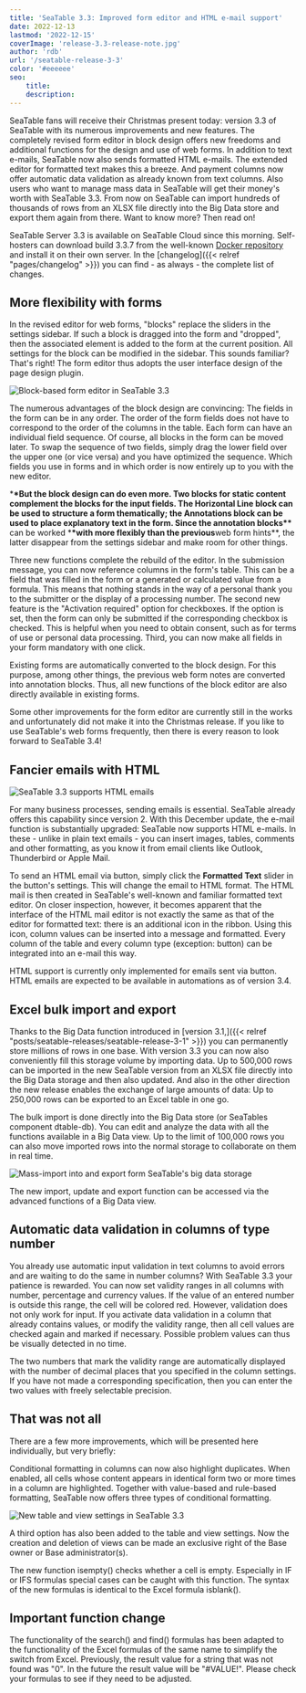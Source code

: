 ```yaml
---
title: 'SeaTable 3.3: Improved form editor and HTML e-mail support'
date: 2022-12-13
lastmod: '2022-12-15'
coverImage: 'release-3.3-release-note.jpg'
author: 'rdb'
url: '/seatable-release-3-3'
color: '#eeeeee'
seo:
    title:
    description:
---
```


SeaTable fans will receive their Christmas present today: version 3.3 of SeaTable with its numerous improvements and new features. The completely revised form editor in block design offers new freedoms and additional functions for the design and use of web forms. In addition to text e-mails, SeaTable now also sends formatted HTML e-mails. The extended editor for formatted text makes this a breeze. And payment columns now offer automatic data validation as already known from text columns. Also users who want to manage mass data in SeaTable will get their money's worth with SeaTable 3.3. From now on SeaTable can import hundreds of thousands of rows from an XLSX file directly into the Big Data store and export them again from there. Want to know more? Then read on!

SeaTable Server 3.3 is available on SeaTable Cloud since this morning. Self-hosters can download build 3.3.7 from the well-known [Docker repository](https://hub.docker.com/r/seatable/seatable-enterprise) and install it on their own server. In the [changelog]({{< relref "pages/changelog" >}}) you can find - as always - the complete list of changes.

## More flexibility with forms

In the revised editor for web forms, "blocks" replace the sliders in the settings sidebar. If such a block is dragged into the form and "dropped", then the associated element is added to the form at the current position. All settings for the block can be modified in the sidebar. This sounds familiar? That's right! The form editor thus adopts the user interface design of the page design plugin.

![Block-based form editor in SeaTable 3.3](Form_Editor_Blockdesign.png)

The numerous advantages of the block design are convincing: The fields in the form can be in any order. The order of the form fields does not have to correspond to the order of the columns in the table. Each form can have an individual field sequence. Of course, all blocks in the form can be moved later. To swap the sequence of two fields, simply drag the lower field over the upper one (or vice versa) and you have optimized the sequence. Which fields you use in forms and in which order is now entirely up to you with the new editor.

\***\*But the block design can do even more. Two blocks for static content complement the blocks for the input fields. The **Horizontal Line** block can be used to structure a form thematically; the **Annotations** block can be used to place explanatory text in the form. Since the annotation blocks\*\*** can be worked \***\*with more flexibly than the previous**web form hints\*\*, the latter disappear from the settings sidebar and make room for other things.

Three new functions complete the rebuild of the editor. In the submission message, you can now reference columns in the form's table. This can be a field that was filled in the form or a generated or calculated value from a formula. This means that nothing stands in the way of a personal thank you to the submitter or the display of a processing number. The second new feature is the "Activation required" option for checkboxes. If the option is set, then the form can only be submitted if the corresponding checkbox is checked. This is helpful when you need to obtain consent, such as for terms of use or personal data processing. Third, you can now make all fields in your form mandatory with one click.

Existing forms are automatically converted to the block design. For this purpose, among other things, the previous web form notes are converted into annotation blocks. Thus, all new functions of the block editor are also directly available in existing forms.

Some other improvements for the form editor are currently still in the works and unfortunately did not make it into the Christmas release. If you like to use SeaTable's web forms frequently, then there is every reason to look forward to SeaTable 3.4!

## Fancier emails with HTML

![SeaTable 3.3 supports HTML emails](HTML_Email_Support.png)

For many business processes, sending emails is essential. SeaTable already offers this capability since version 2. With this December update, the e-mail function is substantially upgraded: SeaTable now supports HTML e-mails. In these - unlike in plain text emails - you can insert images, tables, comments and other formatting, as you know it from email clients like Outlook, Thunderbird or Apple Mail.

To send an HTML email via button, simply click the **Formatted Text** slider in the button's settings. This will change the email to HTML format. The HTML mail is then created in SeaTable's well-known and familiar formatted text editor. On closer inspection, however, it becomes apparent that the interface of the HTML mail editor is not exactly the same as that of the editor for formatted text: there is an additional icon in the ribbon. Using this icon, column values can be inserted into a message and formatted. Every column of the table and every column type (exception: button) can be integrated into an e-mail this way.

HTML support is currently only implemented for emails sent via button. HTML emails are expected to be available in automations as of version 3.4.

## Excel bulk import and export

Thanks to the Big Data function introduced in [version 3.1,]({{< relref "posts/seatable-releases/seatable-release-3-1" >}}) you can permanently store millions of rows in one base. With version 3.3 you can now also conveniently fill this storage volume by importing data. Up to 500,000 rows can be imported in the new SeaTable version from an XLSX file directly into the Big Data storage and then also updated. And also in the other direction the new release enables the exchange of large amounts of data: Up to 250,000 rows can be exported to an Excel table in one go.

The bulk import is done directly into the Big Data store (or SeaTables component dtable-db). You can edit and analyze the data with all the functions available in a Big Data view. Up to the limit of 100,000 rows you can also move imported rows into the normal storage to collaborate on them in real time.

![Mass-import into and export form SeaTable's big data storage](Massimport_BigDataStorage.png)

The new import, update and export function can be accessed via the advanced functions of a Big Data view.

## Automatic data validation in columns of type number

You already use automatic input validation in text columns to avoid errors and are waiting to do the same in number columns? With SeaTable 3.3 your patience is rewarded. You can now set validity ranges in all columns with number, percentage and currency values. If the value of an entered number is outside this range, the cell will be colored red. However, validation does not only work for input. If you activate data validation in a column that already contains values, or modify the validity range, then all cell values are checked again and marked if necessary. Possible problem values can thus be visually detected in no time.

The two numbers that mark the validity range are automatically displayed with the number of decimal places that you specified in the column settings. If you have not made a corresponding specification, then you can enter the two values with freely selectable precision.

## That was not all

There are a few more improvements, which will be presented here individually, but very briefly:

Conditional formatting in columns can now also highlight duplicates. When enabled, all cells whose content appears in identical form two or more times in a column are highlighted. Together with value-based and rule-based formatting, SeaTable now offers three types of conditional formatting.

![New table and view settings in SeaTable 3.3](Table_View_Settings.png)

A third option has also been added to the table and view settings. Now the creation and deletion of views can be made an exclusive right of the Base owner or Base administrator(s).

The new function isempty() checks whether a cell is empty. Especially in IF or IFS formulas special cases can be caught with this function. The syntax of the new formulas is identical to the Excel formula isblank().

## Important function change

The functionality of the search() and find() formulas has been adapted to the functionality of the Excel formulas of the same name to simplify the switch from Excel. Previously, the result value for a string that was not found was "0". In the future the result value will be "#VALUE!". Please check your formulas to see if they need to be adjusted.
